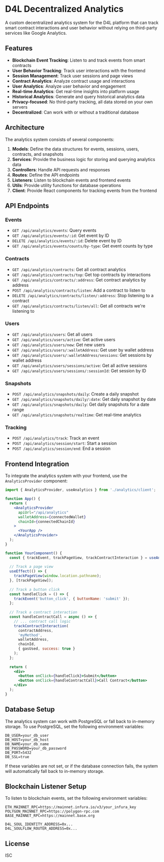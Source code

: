 # D4L Decentralized Analytics

A custom decentralized analytics system for the D4L platform that can track smart contract interactions and user behavior without relying on third-party services like Google Analytics.

## Features

- **Blockchain Event Tracking**: Listen to and track events from smart contracts
- **User Behavior Tracking**: Track user interactions with the frontend
- **Session Management**: Track user sessions and page views
- **Contract Analytics**: Analyze contract usage and interactions
- **User Analytics**: Analyze user behavior and engagement
- **Real-time Analytics**: Get real-time insights into platform usage
- **Historical Analytics**: Generate and query historical analytics data
- **Privacy-focused**: No third-party tracking, all data stored on your own servers
- **Decentralized**: Can work with or without a traditional database

## Architecture

The analytics system consists of several components:

1. **Models**: Define the data structures for events, sessions, users, contracts, and snapshots
2. **Services**: Provide the business logic for storing and querying analytics data
3. **Controllers**: Handle API requests and responses
4. **Routes**: Define the API endpoints
5. **Listeners**: Listen to blockchain events and frontend events
6. **Utils**: Provide utility functions for database operations
7. **Client**: Provide React components for tracking events from the frontend

## API Endpoints

### Events

- `GET /api/analytics/events`: Query events
- `GET /api/analytics/events/:id`: Get event by ID
- `DELETE /api/analytics/events/:id`: Delete event by ID
- `GET /api/analytics/events/counts/by-type`: Get event counts by type

### Contracts

- `GET /api/analytics/contracts`: Get all contract analytics
- `GET /api/analytics/contracts/top`: Get top contracts by interactions
- `GET /api/analytics/contracts/:address`: Get contract analytics by address
- `POST /api/analytics/contracts/listen`: Add a contract to listen to
- `DELETE /api/analytics/contracts/listen/:address`: Stop listening to a contract
- `GET /api/analytics/contracts/listen/all`: Get all contracts we're listening to

### Users

- `GET /api/analytics/users`: Get all users
- `GET /api/analytics/users/active`: Get active users
- `GET /api/analytics/users/new`: Get new users
- `GET /api/analytics/users/:walletAddress`: Get user by wallet address
- `GET /api/analytics/users/:walletAddress/sessions`: Get sessions by wallet address
- `GET /api/analytics/users/sessions/active`: Get all active sessions
- `GET /api/analytics/users/sessions/:sessionId`: Get session by ID

### Snapshots

- `POST /api/analytics/snapshots/daily`: Create a daily snapshot
- `GET /api/analytics/snapshots/daily/:date`: Get daily snapshot by date
- `GET /api/analytics/snapshots/daily`: Get daily snapshots for a date range
- `GET /api/analytics/snapshots/realtime`: Get real-time analytics

### Tracking

- `POST /api/analytics/track`: Track an event
- `POST /api/analytics/session/start`: Start a session
- `POST /api/analytics/session/end`: End a session

## Frontend Integration

To integrate the analytics system with your frontend, use the `AnalyticsProvider` component:

```jsx
import { AnalyticsProvider, useAnalytics } from './analytics/client';

function App() {
  return (
    <AnalyticsProvider
      apiUrl="/api/analytics"
      walletAddress={connectedWallet}
      chainId={connectedChainId}
    >
      <YourApp />
    </AnalyticsProvider>
  );
}

function YourComponent() {
  const { trackEvent, trackPageView, trackContractInteraction } = useAnalytics();
  
  // Track a page view
  useEffect(() => {
    trackPageView(window.location.pathname);
  }, [trackPageView]);
  
  // Track a button click
  const handleClick = () => {
    trackEvent('button_click', { buttonName: 'submit' });
  };
  
  // Track a contract interaction
  const handleContractCall = async () => {
    // ... contract call logic
    trackContractInteraction(
      contractAddress,
      'myMethod',
      walletAddress,
      chainId,
      { gasUsed, success: true }
    );
  };
  
  return (
    <div>
      <button onClick={handleClick}>Submit</button>
      <button onClick={handleContractCall}>Call Contract</button>
    </div>
  );
}
```

## Database Setup

The analytics system can work with PostgreSQL or fall back to in-memory storage. To use PostgreSQL, set the following environment variables:

```
DB_USER=your_db_user
DB_HOST=your_db_host
DB_NAME=your_db_name
DB_PASSWORD=your_db_password
DB_PORT=5432
DB_SSL=true
```

If these variables are not set, or if the database connection fails, the system will automatically fall back to in-memory storage.

## Blockchain Listener Setup

To listen to blockchain events, set the following environment variables:

```
ETH_MAINNET_RPC=https://mainnet.infura.io/v3/your_infura_key
POLYGON_MAINNET_RPC=https://polygon-rpc.com
BASE_MAINNET_RPC=https://mainnet.base.org

D4L_SOUL_IDENTITY_ADDRESS=0x...
D4L_SOULFLOW_ROUTER_ADDRESS=0x...
```

## License

ISC
